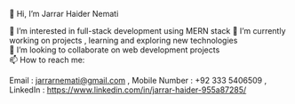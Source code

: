 👋 Hi, I’m Jarrar Haider Nemati  

👀 I’m interested in full-stack development using MERN stack
🌱 I’m currently working on projects , learning and exploring new technologies  
💞️ I’m looking to collaborate on web development projects  
📫 How to reach me:

Email : jarrarnemati@gmail.com , 
Mobile Number : +92 333 5406509 , 
LinkedIn : https://www.linkedin.com/in/jarrar-haider-955a87285/
